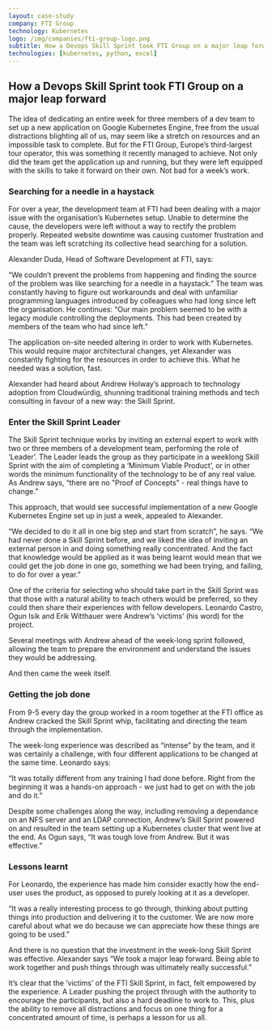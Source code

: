 ```yaml
---
layout: case-study
company: FTI Group
technology: Kubernetes
logo: /img/companies/fti-group-logo.png
subtitle: How a Devops Skill Sprint took FTI Group on a major leap forward
technologies: [kubernetes, python, excel]
---
```


## How a Devops Skill Sprint took FTI Group on a major leap forward

<!-- <span class="image right"><img src="{{ "/images/fti-group.png" | absolute_url }}" alt="" /></span>
 -->
The idea of dedicating an entire week for three members of a dev team to set up a new application on Google Kubernetes Engine, free from the usual distractions blighting all of us, may seem like a stretch on resources and an impossible task to complete. But for the FTI Group, Europe’s third-largest tour operator, this was something it recently managed to achieve. Not only did the team get the application up and running, but they were left equipped with the skills to take it forward on their own. Not bad for a week’s work. 

### Searching for a needle in a haystack

For over a year, the development team at FTI had been dealing with a major issue with the organisation’s Kubernetes setup. Unable to determine the cause, the developers were left without a way to rectify the problem properly. Repeated website downtime was causing customer frustration and the team was left scratching its collective head searching for a solution.

Alexander Duda, Head of Software Development at FTI, says: 
<p class="box has-background-grey-dark">“We couldn’t prevent the problems from happening and finding the source of the problem was like searching for a needle in a haystack.” The team was constantly having to figure out workarounds and deal with unfamiliar programming languages introduced by colleagues who had long since left the organisation. He continues: “Our main problem seemed to be with a legacy module controlling the deployments. This had been created by members of the team who had since left.”</p>

The application on-site needed altering in order to work with Kubernetes. This would require major architectural changes, yet Alexander was constantly fighting for the resources in order to achieve this. What he needed was a solution, fast.

Alexander had heard about Andrew Holway’s approach to technology adoption from Cloudwürdig, shunning traditional training methods and tech consulting in favour of a new way: the Skill Sprint. 

### Enter the Skill Sprint Leader

The Skill Sprint technique works by inviting an external expert to work with two or three members of a development team, performing the role of ‘Leader’. The Leader leads the group as they participate in a weeklong Skill Sprint with the aim of completing a ‘Minimum Viable Product’, or in other words the minimum functionality of the technology to be of any real value. As Andrew says, “there are no "Proof of Concepts" - real things have to change.”

This approach, that would see successful implementation of a new Google Kubernetes Engine set up in just a week, appealed to Alexander. 
<p class="box has-background-grey-dark">“We decided to do it all in one big step and start from scratch”, he says. “We had never done a Skill Sprint before, and we liked the idea of inviting an external person in and doing something really concentrated. And the fact that knowledge would be applied as it was being learnt would mean that we could get the job done in one go, something we had been trying, and failing, to do for over a year.”</p>

One of the criteria for selecting who should take part in the Skill Sprint was that those with a natural ability to teach others would be preferred, so they could then share their experiences with fellow developers. Leonardo Castro, Ogun Isik and Erik Witthauer were Andrew’s ‘victims’ (his word) for the project.  

Several meetings with Andrew ahead of the week-long sprint followed, allowing the team to prepare the environment and understand the issues they would be addressing. 

And then came the week itself. 

### Getting the job done

From 9-5 every day the group worked in a room together at the FTI office as Andrew cracked the Skill Sprint whip, facilitating and directing the team through the implementation. 

The week-long experience was described as “intense” by the team, and it was certainly a challenge, with four different applications to be changed at the same time. Leonardo says: 
<p class="box has-background-grey-dark">“It was totally different from any training I had done before. Right from the beginning it was a hands-on approach - we just had to get on with the job and do it.”</p>

Despite some challenges along the way, including removing a dependance on an NFS server and an LDAP connection, Andrew’s Skill Sprint powered on and resulted in the team setting up a Kubernetes cluster that went live at the end. As Ogun says, “It was tough love from Andrew. But it was effective.”

### Lessons learnt

For Leonardo, the experience has made him consider exactly how the end-user uses the product, as opposed to purely looking at it as a developer. 
<p class="box has-background-grey-dark">“It was a really interesting process to go through, thinking about putting things into production and delivering it to the customer. We are now more careful about what we do because we can appreciate how these things are going to be used.”</p>

And there is no question that the investment in the week-long Skill Sprint was effective. Alexander says “We took a major leap forward. Being able to work together and push things through was ultimately really successful.”

It’s clear that the ‘victims’ of the FTI Skill Sprint, in fact, felt empowered by the experience. A Leader pushing the project through with the authority to encourage the participants, but also a hard deadline to work to. This, plus the ability to remove all distractions and focus on one thing for a concentrated amount of time, is perhaps a lesson for us all.
